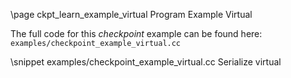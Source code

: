 \page ckpt_learn_example_virtual Program Example Virtual

The full code for this *checkpoint* example can be found here:
`examples/checkpoint_example_virtual.cc`

\snippet examples/checkpoint_example_virtual.cc Serialize virtual
